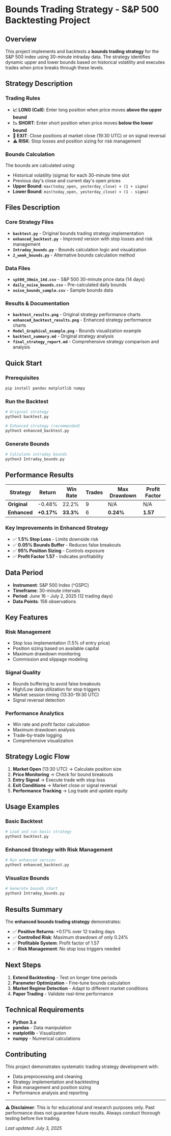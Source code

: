 # Bounds Trading Strategy - S&P 500 Backtesting Project

## Overview

This project implements and backtests a **bounds trading strategy** for the S&P 500 index using 30-minute intraday data. The strategy identifies dynamic upper and lower bounds based on historical volatility and executes trades when price breaks through these levels.

## Strategy Description

### Trading Rules
- **📈 LONG (Call)**: Enter long position when price moves **above the upper bound**
- **📉 SHORT**: Enter short position when price moves **below the lower bound**
- **🚪 EXIT**: Close positions at market close (19:30 UTC) or on signal reversal
- **⚠️ RISK**: Stop losses and position sizing for risk management

### Bounds Calculation
The bounds are calculated using:
- Historical volatility (sigma) for each 30-minute time slot
- Previous day's close and current day's open prices
- **Upper Bound**: `max(today_open, yesterday_close) × (1 + sigma)`
- **Lower Bound**: `min(today_open, yesterday_close) × (1 - sigma)`

## Files Description

### Core Strategy Files
- **`backtest.py`** - Original bounds trading strategy implementation
- **`enhanced_backtest.py`** - Improved version with stop losses and risk management
- **`Intraday_bounds.py`** - Bounds calculation logic and visualization
- **`2_week_bounds.py`** - Alternative bounds calculation method

### Data Files
- **`sp500_30min_14d.csv`** - S&P 500 30-minute price data (14 days)
- **`daily_noise_bounds.csv`** - Pre-calculated daily bounds
- **`noise_bounds_sample.csv`** - Sample bounds data

### Results & Documentation
- **`backtest_results.png`** - Original strategy performance charts
- **`enhanced_backtest_results.png`** - Enhanced strategy performance charts
- **`Model_Graphical_example.png`** - Bounds visualization example
- **`backtest_summary.md`** - Original strategy analysis
- **`final_strategy_report.md`** - Comprehensive strategy comparison and analysis

## Quick Start

### Prerequisites
```bash
pip install pandas matplotlib numpy
```

### Run the Backtest
```bash
# Original strategy
python3 backtest.py

# Enhanced strategy (recommended)
python3 enhanced_backtest.py
```

### Generate Bounds
```bash
# Calculate intraday bounds
python3 Intraday_bounds.py
```

## Performance Results

| Strategy | Return | Win Rate | Trades | Max Drawdown | Profit Factor |
|----------|--------|----------|--------|--------------|---------------|
| **Original** | -0.48% | 22.2% | 9 | N/A | N/A |
| **Enhanced** | **+0.17%** | **33.3%** | 6 | **0.24%** | **1.57** |

### Key Improvements in Enhanced Strategy
- ✅ **1.5% Stop Loss** - Limits downside risk
- ✅ **0.05% Bounds Buffer** - Reduces false breakouts  
- ✅ **95% Position Sizing** - Controls exposure
- ✅ **Profit Factor 1.57** - Indicates profitability

## Data Period
- **Instrument**: S&P 500 Index (^GSPC)
- **Timeframe**: 30-minute intervals
- **Period**: June 16 - July 2, 2025 (12 trading days)
- **Data Points**: 156 observations

## Key Features

### Risk Management
- Stop loss implementation (1.5% of entry price)
- Position sizing based on available capital
- Maximum drawdown monitoring
- Commission and slippage modeling

### Signal Quality
- Bounds buffering to avoid false breakouts
- High/Low data utilization for stop triggers
- Market session timing (13:30-19:30 UTC)
- Signal reversal detection

### Performance Analytics
- Win rate and profit factor calculation
- Maximum drawdown analysis
- Trade-by-trade logging
- Comprehensive visualization

## Strategy Logic Flow

1. **Market Open** (13:30 UTC) → Calculate position size
2. **Price Monitoring** → Check for bound breakouts
3. **Entry Signal** → Execute trade with stop loss
4. **Exit Conditions** → Market close or signal reversal
5. **Performance Tracking** → Log trade and update equity

## Usage Examples

### Basic Backtest
```python
# Load and run basic strategy
python3 backtest.py
```

### Enhanced Strategy with Risk Management
```python
# Run enhanced version
python3 enhanced_backtest.py
```

### Visualize Bounds
```python
# Generate bounds chart
python3 Intraday_bounds.py
```

## Results Summary

The **enhanced bounds trading strategy** demonstrates:
- ✅ **Positive Returns**: +0.17% over 12 trading days
- ✅ **Controlled Risk**: Maximum drawdown of only 0.24%
- ✅ **Profitable System**: Profit factor of 1.57
- ✅ **Risk Management**: No stop loss triggers needed

## Next Steps

1. **Extend Backtesting** - Test on longer time periods
2. **Parameter Optimization** - Fine-tune bounds calculation
3. **Market Regime Detection** - Adapt to different market conditions
4. **Paper Trading** - Validate real-time performance

## Technical Requirements

- **Python 3.x**
- **pandas** - Data manipulation
- **matplotlib** - Visualization  
- **numpy** - Numerical calculations

## Contributing

This project demonstrates systematic trading strategy development with:
- Data preprocessing and cleaning
- Strategy implementation and backtesting
- Risk management and position sizing
- Performance analysis and reporting

---

**⚠️ Disclaimer**: This is for educational and research purposes only. Past performance does not guarantee future results. Always conduct thorough testing before live trading.

*Last updated: July 3, 2025*